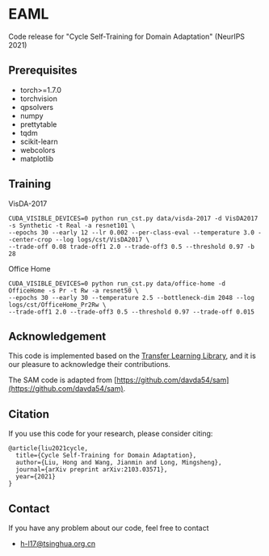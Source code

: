 # EAML
Code release for "Cycle Self-Training for Domain Adaptation" (NeurIPS 2021)

## Prerequisites
- torch>=1.7.0
- torchvision
- qpsolvers
- numpy
- prettytable
- tqdm
- scikit-learn
- webcolors
- matplotlib


## Training

VisDA-2017
```
CUDA_VISIBLE_DEVICES=0 python run_cst.py data/visda-2017 -d VisDA2017 -s Synthetic -t Real -a resnet101 \
--epochs 30 --early 12 --lr 0.002 --per-class-eval --temperature 3.0 --center-crop --log logs/cst/VisDA2017 \
--trade-off 0.08 trade-off1 2.0 --trade-off3 0.5 --threshold 0.97 -b 28 
```

Office Home
```
CUDA_VISIBLE_DEVICES=0 python run_cst.py data/office-home -d OfficeHome -s Pr -t Rw -a resnet50 \
--epochs 30 --early 30 --temperature 2.5 --bottleneck-dim 2048 --log logs/cst/OfficeHome_Pr2Rw \
--trade-off1 2.0 --trade-off3 0.5 --threshold 0.97 --trade-off 0.015
```


## Acknowledgement
This code is implemented based on the [Transfer Learning Library](https://github.com/thuml/Transfer-Learning-Library/), and it is our pleasure to acknowledge their contributions.

The SAM code is adapted from [https://github.com/davda54/sam](https://github.com/davda54/sam).



## Citation
If you use this code for your research, please consider citing:
```
@article{liu2021cycle,
  title={Cycle Self-Training for Domain Adaptation},
  author={Liu, Hong and Wang, Jianmin and Long, Mingsheng},
  journal={arXiv preprint arXiv:2103.03571},
  year={2021}
}
```

## Contact
If you have any problem about our code, feel free to contact
- h-l17@tsinghua.org.cn